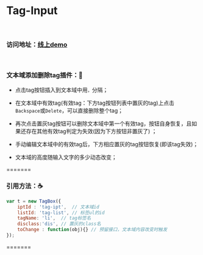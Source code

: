 # Tag-Input 
 
### 访问地址：[线上demo](http://duooduo.github.io/Tag-Input/) 
 
### 文本域添加删除tag插件：:tea:

* 点击tag按钮插入到文本域中用`，`分隔；

* 在文本域中有效tag(有效tag：下方tag按钮列表中置灰的tag)上点击`Backspace`或`Delete`，可以直接删除整个tag；

* 再次点击置灰tag按钮可以删除文本域中第一个有效tag，按钮自身恢复，且如果还存在其他有效tag判定为失效(因为下方按钮非置灰了)
；

* 手动编辑文本域中的有效tag后，下方相应置灰的tag按钮恢复(即该tag失效)；

* 文本域的高度随输入文字的多少动态改变；

=======
### 引用方法：:coffee:
```js
var t = new TagBox({ 
	iptId : 'tag-ipt',  // 文本域id
	listId: 'tag-list', // 标签ul的id
	tagName: 'li',	// tag标签名
	disclass:'dis', // 置灰的class名
	toChange : function(obj){} // 预留接口，文本域内容改变时触发
});
```
=======



